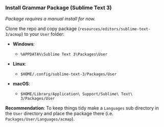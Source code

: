 ### Install Grammar Package (Sublime Text 3)

_Package requires a manual install for now._

Clone the repo and copy package (`resources/editors/sublime-text-3/acmap`) to your `User` folder:

- **Windows**:

  - `%APPDATA%\Sublime Text 3\Packages\User`

- **Linux**:

  - `$HOME/.config/sublime-text-3/Packages/User`

- **macOS**:

  - `$HOME/Library/Application\ Support/Sublime\ Text\ 3/Packages/User`

**Recommendation**: To keep things tidy make a `Languages` sub directory in the `User` directory and place the package there (i.e. `Packages/User/Languages/acmap`).
